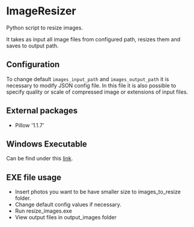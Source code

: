 # ImageResizer
Python script to resize images. 

It takes as input all image files from configured path, 
resizes them and saves to output path.

## Configuration
To change default `images_input_path` and `images_output_path` it is necessary to modify
JSON config file. In this file it is also possible to specify quality or scale of compressed image or
extensions of input files.

## External packages
* Pillow '1.1.7'

## Windows Executable
Can be find under this [link](https://drive.google.com/open?id=1R80VrerpGtim4U0b0ZZIl-WAdh9yTBO4).

## EXE file usage
* Insert photos you want to be have smaller size to images_to_resize folder. 
* Change default config values if necessary.
* Run resize_images.exe
* View output files in output_images folder



